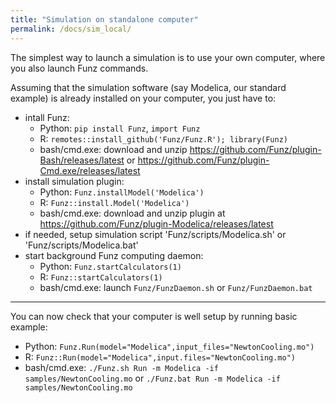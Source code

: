 ```yaml
---
title: "Simulation on standalone computer"
permalink: /docs/sim_local/
---
```


The simplest way to launch a simulation is to use your own computer, where you also launch Funz commands. 

Assuming that the simulation software (say Modelica, our standard example) is already installed on your computer, you just have to:

  * intall Funz: 
    * Python: `pip install Funz`, `import Funz`
    * R: `remotes::install_github('Funz/Funz.R'); library(Funz)`
    * bash/cmd.exe: download and unzip https://github.com/Funz/plugin-Bash/releases/latest or https://github.com/Funz/plugin-Cmd.exe/releases/latest
  * install simulation plugin:
    * Python: `Funz.installModel('Modelica')`
    * R: `Funz::install.Model('Modelica')`
    * bash/cmd.exe: download and unzip plugin at https://github.com/Funz/plugin-Modelica/releases/latest
  * if needed, setup simulation script 'Funz/scripts/Modelica.sh' or 'Funz/scripts/Modelica.bat'
  * start background Funz computing daemon:
    * Python: `Funz.startCalculators(1)`
    * R: `Funz::startCalculators(1)`
    * bash/cmd.exe: launch `Funz/FunzDaemon.sh` or `Funz/FunzDaemon.bat`

  ---

  You can now check that your computer is well setup by running basic example:

  * Python: `Funz.Run(model="Modelica",input_files="NewtonCooling.mo")`
  * R: `Funz::Run(model="Modelica",input.files="NewtonCooling.mo")`
  * bash/cmd.exe: `./Funz.sh Run -m Modelica -if samples/NewtonCooling.mo` or `./Funz.bat Run -m Modelica -if samples/NewtonCooling.mo` 